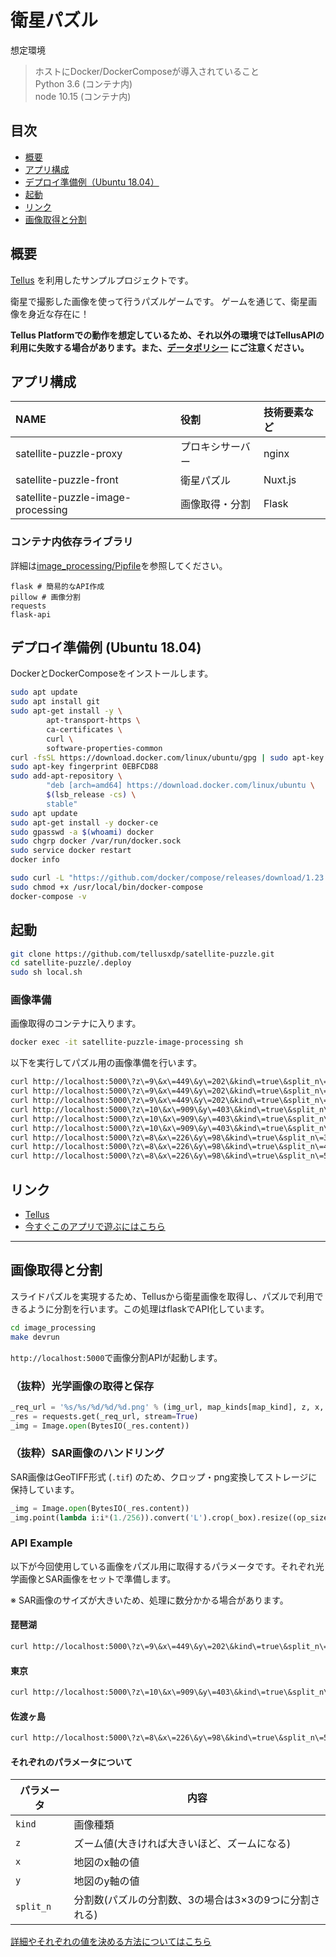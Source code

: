 # 衛星パズル

想定環境

> ホストにDocker/DockerComposeが導入されていること  
> Python 3.6 (コンテナ内)  
> node 10.15 (コンテナ内)  


## 目次
* [概要](#概要)
* [アプリ構成](#アプリ構成)
* [デプロイ準備例（Ubuntu 18.04）](#デプロイ準備例-ubuntu-1804)
* [起動](#起動)
* [リンク](#リンク)
* [画像取得と分割](#画像取得と分割)


## 概要
[Tellus](https://www.tellusxdp.com) を利用したサンプルプロジェクトです。

衛星で撮影した画像を使って行うパズルゲームです。
ゲームを通じて、衛星画像を身近な存在に！

**Tellus Platformでの動作を想定しているため、それ以外の環境ではTellusAPIの利用に失敗する場合があります。また、[データポリシー](https://www.tellusxdp.com/ja/dev/data) にご注意ください。**


## アプリ構成

| NAME | 役割 | 技術要素など |
|:--|:--|:--|
| satellite-puzzle-proxy| プロキシサーバー | nginx |
| satellite-puzzle-front|衛星パズル | Nuxt.js |
| satellite-puzzle-image-processing| 画像取得・分割 | Flask|


### コンテナ内依存ライブラリ
詳細は[image_processing/Pipfile](https://github.com/tellusxdp/satellite-puzzle/blob/master/image_processing/Pipfile)を参照してください。

```
flask # 簡易的なAPI作成
pillow # 画像分割
requests
flask-api
```


## デプロイ準備例 (Ubuntu 18.04)
DockerとDockerComposeをインストールします。

```bash
sudo apt update
sudo apt install git
sudo apt-get install -y \
        apt-transport-https \
        ca-certificates \
        curl \
        software-properties-common
curl -fsSL https://download.docker.com/linux/ubuntu/gpg | sudo apt-key add -
sudo apt-key fingerprint 0EBFCD88
sudo add-apt-repository \
        "deb [arch=amd64] https://download.docker.com/linux/ubuntu \
        $(lsb_release -cs) \
        stable"
sudo apt update
sudo apt-get install -y docker-ce
sudo gpasswd -a $(whoami) docker
sudo chgrp docker /var/run/docker.sock
sudo service docker restart
docker info

sudo curl -L "https://github.com/docker/compose/releases/download/1.23.2/docker-compose-$(uname -s)-$(uname -m)" -o /usr/local/bin/docker-compose
sudo chmod +x /usr/local/bin/docker-compose
docker-compose -v
```

## 起動
```bash
git clone https://github.com/tellusxdp/satellite-puzzle.git
cd satellite-puzzle/.deploy
sudo sh local.sh
```

### 画像準備
画像取得のコンテナに入ります。

```bash
docker exec -it satellite-puzzle-image-processing sh
```

以下を実行してパズル用の画像準備を行います。

```bash
curl http://localhost:5000\?z\=9\&x\=449\&y\=202\&kind\=true\&split_n\=3
curl http://localhost:5000\?z\=9\&x\=449\&y\=202\&kind\=true\&split_n\=4
curl http://localhost:5000\?z\=9\&x\=449\&y\=202\&kind\=true\&split_n\=5
curl http://localhost:5000\?z\=10\&x\=909\&y\=403\&kind\=true\&split_n\=3
curl http://localhost:5000\?z\=10\&x\=909\&y\=403\&kind\=true\&split_n\=4
curl http://localhost:5000\?z\=10\&x\=909\&y\=403\&kind\=true\&split_n\=5
curl http://localhost:5000\?z\=8\&x\=226\&y\=98\&kind\=true\&split_n\=3
curl http://localhost:5000\?z\=8\&x\=226\&y\=98\&kind\=true\&split_n\=4
curl http://localhost:5000\?z\=8\&x\=226\&y\=98\&kind\=true\&split_n\=5
```


## リンク
* [Tellus](https://www.tellusxdp.com/)
* [今すぐこのアプリで遊ぶにはこちら](https://satellite-puzzle.app.tellusxdp.com)


-----


## 画像取得と分割
スライドパズルを実現するため、Tellusから衛星画像を取得し、パズルで利用できるように分割を行います。この処理はflaskでAPI化しています。

```bash
cd image_processing
make devrun
```

`http://localhost:5000`で画像分割APIが起動します。

### （抜粋）光学画像の取得と保存
``` python
_req_url = '%s/%s/%d/%d/%d.png' % (img_url, map_kinds[map_kind], z, x, y)
_res = requests.get(_req_url, stream=True)
_img = Image.open(BytesIO(_res.content))
```

### （抜粋）SAR画像のハンドリング
SAR画像はGeoTIFF形式 (`.tif`) のため、クロップ・png変換してストレージに保持しています。

```  python
_img = Image.open(BytesIO(_res.content))
_img.point(lambda i:i*(1./256)).convert('L').crop(_box).resize((op_size, op_size)).save(save_sar_png_img_path, 'PNG', quality=True)
```

### API Example
以下が今回使用している画像をパズル用に取得するパラメータです。それぞれ光学画像とSAR画像をセットで準備します。

※ SAR画像のサイズが大きいため、処理に数分かかる場合があります。

#### 琵琶湖
```bash
curl http://localhost:5000\?z\=9\&x\=449\&y\=202\&kind\=true\&split_n\=3
```

#### 東京
```bash
curl http://localhost:5000\?z\=10\&x\=909\&y\=403\&kind\=true\&split_n\=4
```

#### 佐渡ヶ島
```bash
curl http://localhost:5000\?z\=8\&x\=226\&y\=98\&kind\=true\&split_n\=5
```

#### それぞれのパラメータについて

|パラメータ|内容|
|--|--|
|`kind`|画像種類|
|`z`|ズーム値(大きければ大きいほど、ズームになる)|
|`x`|地図のx軸の値|
|`y`|地図のy軸の値|
|`split_n`|分割数(パズルの分割数、3の場合は3×3の9つに分割される)|

[詳細やそれぞれの値を決める方法についてはこちら](https://maps.gsi.go.jp/development/siyou.html)

